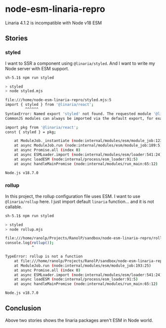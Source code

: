 # node-esm-linaria-repro

Linaria 4.1.2 is incompatible with Node v18 ESM

## Stories

### styled

I want to SSR a component using `@linaria/styled`.
And I want to write my Node server with ESM support.

```sh
sh-5.1$ npm run styled

> styled
> node styled.mjs

file:///home/node-esm-linaria-repro/styled.mjs:5
import { styled } from '@linaria/react';
         ^^^^^^
SyntaxError: Named export 'styled' not found. The requested module '@linaria/react' is a CommonJS module, which may not support all module.exports as named exports.
CommonJS modules can always be imported via the default export, for example using:

import pkg from '@linaria/react';
const { styled } = pkg;

    at ModuleJob._instantiate (node:internal/modules/esm/module_job:123:21)
    at async ModuleJob.run (node:internal/modules/esm/module_job:189:5)
    at async Promise.all (index 0)
    at async ESMLoader.import (node:internal/modules/esm/loader:541:24)
    at async loadESM (node:internal/process/esm_loader:91:5)
    at async handleMainPromise (node:internal/modules/run_main:65:12)

Node.js v18.7.0
```

### rollup

In this project, the rollup configuration file uses ESM.
I want to use `@linaria/rollup` here.
I just import default `linaria` function... and it is not callable.

```sh
sh-5.1$ npm run styled

> styled
> node rollup.mjs

file:///home/ranolp/Projects/RanolP/sandbox/node-esm-linaria-repro/rollup.mjs:7
console.log(rollup());
            ^

TypeError: rollup is not a function
    at file:///home/ranolp/Projects/RanolP/sandbox/node-esm-linaria-repro/rollup.mjs:7:13
    at ModuleJob.run (node:internal/modules/esm/module_job:193:25)
    at async Promise.all (index 0)
    at async ESMLoader.import (node:internal/modules/esm/loader:541:24)
    at async loadESM (node:internal/process/esm_loader:91:5)
    at async handleMainPromise (node:internal/modules/run_main:65:12)

Node.js v18.7.0
```

## Conclusion

Above two stories shows the linaria packages aren't ESM in Node world.

